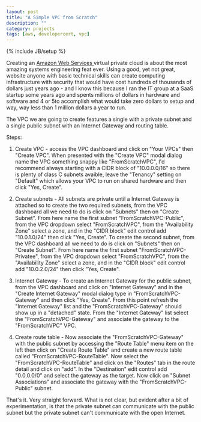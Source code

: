 ```yaml
---
layout: post
title: "A Simple VPC from Scratch"
description: ""
category: projects
tags: [aws, developercert, vpc]
---
```

{% include JB/setup %}

Creating an [Amazon Web Services ](https://aws.amazon.com/) virtual private cloud is about the most amazing systems engineering feat ever. Using a good, yet not great, website anyone with basic technical skills can create computing infrastructure with security that would have cost hundreds of thousands of dollars just years ago - and I know this because I ran the IT group at a SaaS startup some years ago and spents millions of dollars in hardware and software and 4 or 5to accomplish what would take zero dollars to setup and way, way less than 1 million dollars a year to run.

The VPC we are going to create features a single with a private subnet and a single public subnet with an Internet Gateway and routing table.

Steps:

1. Create VPC - access the VPC dashboard and click on "Your VPCs" then "Create VPC". When presented with the "Create VPC" modal dialog name the VPC something snappy like "FromScratchVPC", I'd recommend always starting with a CIDR block of "10.0.0.0/16" so there is plenty of class C subnets avaible, leave the "Tenancy" setting on "Default" which allows your VPC to run on shared hardware and then click "Yes, Create".

1. Create subnets - All subnets are private until a Internet Gateway is attached so to create the two required subnets, from the VPC dashboard all we need to do is click on "Subnets" then on "Create Subnet". From here name the first subnet "FromScratchVPC-Public", from the VPC dropdown select "FromScratchVPC", from the "Availability Zone" select a zone, and in the "CIDR block" edit control add "10.0.1.0/24" then click "Yes, Create". To create the second subnet, from the VPC dashboard all we need to do is click on "Subnets" then on "Create Subnet". From here name the first subnet "FromScratchVPC-Privatee", from the VPC dropdown select "FromScratchVPC", from the "Availability Zone" select a zone, and in the "CIDR block" edit control add "10.0.2.0/24" then click "Yes, Create".

1. Internet Gateway - To create an Internet Gateway for the public subnet, from the VPC dashboard and click on "Internet Gateway" and in the "Create Internet Gateway" modal dialog type in "FromScratchVPC-Gateway" and then click "Yes, Create". From this point refresh the "Internet Gateway" list and the "FromScratchVPC-Gateway" should show up in a "detached" state. From the "Internet Gateway" list select the "FromScratchVPC-Gateway" and associate the gateway to the "FromScratchVPC" VPC. 

1. Create route table - Now associate the "FromScratchVPC-Gateway" with the public subnet by accessing the "Route Table" menu item on the left then click on "Create Route Table" and create a new route table called "FromScratchVPC-RouteTable". Now select the "FromScratchVPC-RouteTable" and click on the "Routes" tab in the route detail and click on "add". In the "Destination" edit control add "0.0.0.0/0" and select the gateway as the target. Now click on "Subnet Associations" and associate the gateway with the "FromScratchVPC-Public" subnet.

That's it. Very straight forward. What is not clear, but evident after a bit of experimentation, is that the private subnet can communicate with the public subnet but the private subnet can't communicate with the open Internet.
